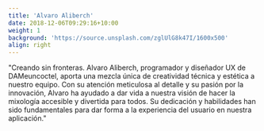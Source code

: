 ```yaml
---
title: 'Alvaro Aliberch'
date: 2018-12-06T09:29:16+10:00
weight: 1
background: 'https://source.unsplash.com/zglUlG8k47I/1600x500'
align: right
---
```


"Creando sin fronteras. Alvaro Aliberch, programador y diseñador UX de DAMeuncoctel, aporta una mezcla única de creatividad técnica y estética a nuestro equipo. Con su atención meticulosa al detalle y su pasión por la innovación, Alvaro ha ayudado a dar vida a nuestra visión de hacer la mixología accesible y divertida para todos. Su dedicación y habilidades han sido fundamentales para dar forma a la experiencia del usuario en nuestra aplicación."
